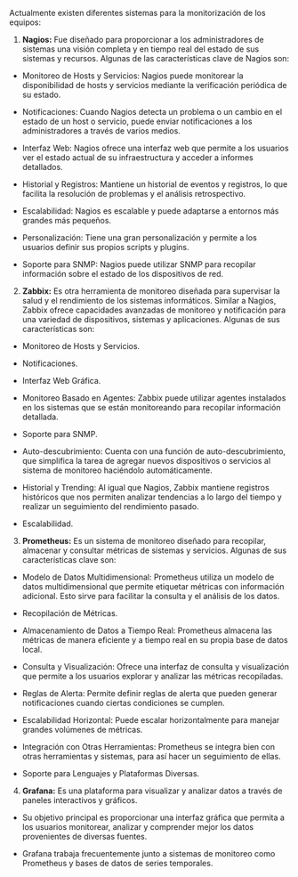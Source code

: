 Actualmente existen diferentes sistemas para la monitorización de los equipos:

1. **Nagios:**
Fue diseñado para proporcionar a los administradores de sistemas una visión completa y en tiempo real del estado de sus sistemas y recursos. Algunas de las características clave de Nagios son:

- Monitoreo de Hosts y Servicios: Nagios puede monitorear la disponibilidad de hosts y servicios mediante la verificación periódica de su estado.

- Notificaciones: Cuando Nagios detecta un problema o un cambio en el estado de un host o servicio, puede enviar notificaciones a los administradores a través de varios medios.

- Interfaz Web: Nagios ofrece una interfaz web que permite a los usuarios ver el estado actual de su infraestructura y acceder a informes detallados.

- Historial y Registros: Mantiene un historial de eventos y registros, lo que facilita la resolución de problemas y el análisis retrospectivo.

- Escalabilidad: Nagios es escalable y puede adaptarse a entornos más grandes más pequeños.

- Personalización: Tiene una gran personalización y permite a los usuarios definir sus propios scripts y plugins.

- Soporte para SNMP: Nagios puede utilizar SNMP para recopilar información sobre el estado de los dispositivos de red.

2. **Zabbix:**
Es otra herramienta de monitoreo diseñada para supervisar la salud y el rendimiento de los sistemas informáticos. Similar a Nagios, Zabbix ofrece capacidades avanzadas de monitoreo y notificación para una variedad de dispositivos, sistemas y aplicaciones. Algunas de sus características son:

- Monitoreo de Hosts y Servicios.

- Notificaciones.

- Interfaz Web Gráfica.

- Monitoreo Basado en Agentes: Zabbix puede utilizar agentes instalados en los sistemas que se están monitoreando para recopilar información detallada.

- Soporte para SNMP.

- Auto-descubrimiento: Cuenta con una función de auto-descubrimiento, que simplifica la tarea de agregar nuevos dispositivos o servicios al sistema de monitoreo haciéndolo automáticamente.

- Historial y Trending: Al igual que Nagios, Zabbix mantiene registros históricos que nos permiten analizar tendencias a lo largo del tiempo y realizar un seguimiento del rendimiento pasado.

- Escalabilidad.

3. **Prometheus:**
Es un sistema de monitoreo diseñado para recopilar, almacenar y consultar métricas de sistemas y servicios. Algunas de sus características clave son:

- Modelo de Datos Multidimensional: Prometheus utiliza un modelo de datos multidimensional que permite etiquetar métricas con información adicional. Esto sirve para facilitar la consulta y el análisis de los datos.

- Recopilación de Métricas.

- Almacenamiento de Datos a Tiempo Real: Prometheus almacena las métricas de manera eficiente y a tiempo real en su propia base de datos local.

- Consulta y Visualización: Ofrece una interfaz de consulta y visualización que permite a los usuarios explorar y analizar las métricas recopiladas.

- Reglas de Alerta: Permite definir reglas de alerta que pueden generar notificaciones cuando ciertas condiciones se cumplen.

- Escalabilidad Horizontal: Puede escalar horizontalmente para manejar grandes volúmenes de métricas.

- Integración con Otras Herramientas: Prometheus se integra bien con otras herramientas y sistemas, para así hacer un seguimiento de ellas.

- Soporte para Lenguajes y Plataformas Diversas.

4. **Grafana:**
Es una plataforma para visualizar y analizar datos a través de paneles interactivos y gráficos.

- Su objetivo principal es proporcionar una interfaz gráfica que permita a los usuarios monitorear, analizar y comprender mejor los datos provenientes de diversas fuentes.

- Grafana trabaja frecuentemente junto a sistemas de monitoreo como Prometheus y bases de datos de series temporales.
